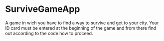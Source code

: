 # SurviveGameApp

A game in wich you have to find a way to survive and get to your city.
Your ID card must be entered at the beginning of the game and from there find out according to the code how to proceed.
